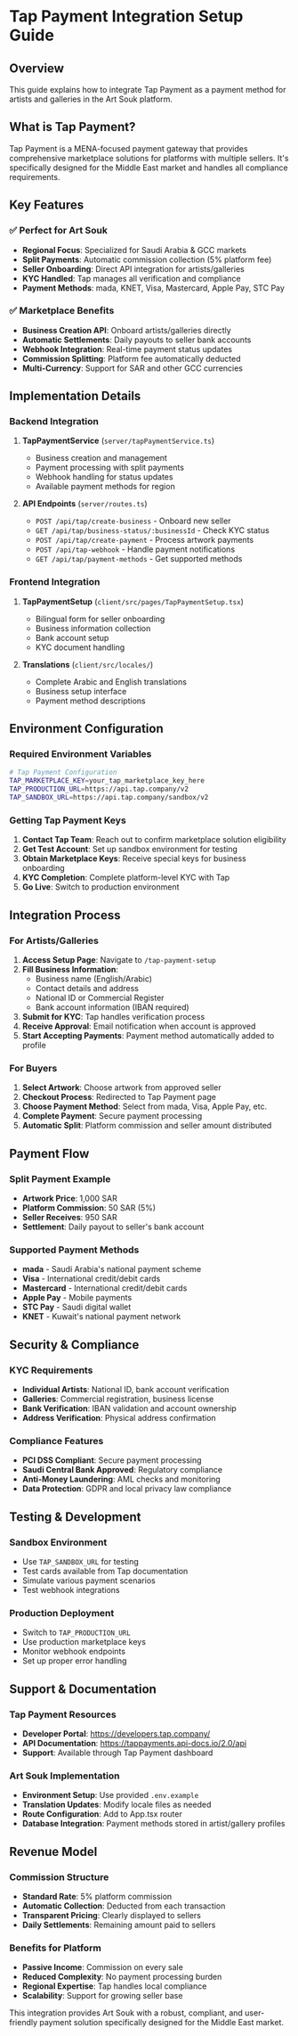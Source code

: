 # Tap Payment Integration Setup Guide

## Overview
This guide explains how to integrate Tap Payment as a payment method for artists and galleries in the Art Souk platform.

## What is Tap Payment?
Tap Payment is a MENA-focused payment gateway that provides comprehensive marketplace solutions for platforms with multiple sellers. It's specifically designed for the Middle East market and handles all compliance requirements.

## Key Features

### ✅ Perfect for Art Souk
- **Regional Focus**: Specialized for Saudi Arabia & GCC markets
- **Split Payments**: Automatic commission collection (5% platform fee)
- **Seller Onboarding**: Direct API integration for artists/galleries
- **KYC Handled**: Tap manages all verification and compliance
- **Payment Methods**: mada, KNET, Visa, Mastercard, Apple Pay, STC Pay

### ✅ Marketplace Benefits
- **Business Creation API**: Onboard artists/galleries directly
- **Automatic Settlements**: Daily payouts to seller bank accounts
- **Webhook Integration**: Real-time payment status updates
- **Commission Splitting**: Platform fee automatically deducted
- **Multi-Currency**: Support for SAR and other GCC currencies

## Implementation Details

### Backend Integration
1. **TapPaymentService** (`server/tapPaymentService.ts`)
   - Business creation and management
   - Payment processing with split payments
   - Webhook handling for status updates
   - Available payment methods for region

2. **API Endpoints** (`server/routes.ts`)
   - `POST /api/tap/create-business` - Onboard new seller
   - `GET /api/tap/business-status/:businessId` - Check KYC status
   - `POST /api/tap/create-payment` - Process artwork payments
   - `POST /api/tap-webhook` - Handle payment notifications
   - `GET /api/tap/payment-methods` - Get supported methods

### Frontend Integration
1. **TapPaymentSetup** (`client/src/pages/TapPaymentSetup.tsx`)
   - Bilingual form for seller onboarding
   - Business information collection
   - Bank account setup
   - KYC document handling

2. **Translations** (`client/src/locales/`)
   - Complete Arabic and English translations
   - Business setup interface
   - Payment method descriptions

## Environment Configuration

### Required Environment Variables
```bash
# Tap Payment Configuration
TAP_MARKETPLACE_KEY=your_tap_marketplace_key_here
TAP_PRODUCTION_URL=https://api.tap.company/v2
TAP_SANDBOX_URL=https://api.tap.company/sandbox/v2
```

### Getting Tap Payment Keys
1. **Contact Tap Team**: Reach out to confirm marketplace solution eligibility
2. **Get Test Account**: Set up sandbox environment for testing
3. **Obtain Marketplace Keys**: Receive special keys for business onboarding
4. **KYC Completion**: Complete platform-level KYC with Tap
5. **Go Live**: Switch to production environment

## Integration Process

### For Artists/Galleries
1. **Access Setup Page**: Navigate to `/tap-payment-setup`
2. **Fill Business Information**: 
   - Business name (English/Arabic)
   - Contact details and address
   - National ID or Commercial Register
   - Bank account information (IBAN required)
3. **Submit for KYC**: Tap handles verification process
4. **Receive Approval**: Email notification when account is approved
5. **Start Accepting Payments**: Payment method automatically added to profile

### For Buyers
1. **Select Artwork**: Choose artwork from approved seller
2. **Checkout Process**: Redirected to Tap Payment page
3. **Choose Payment Method**: Select from mada, Visa, Apple Pay, etc.
4. **Complete Payment**: Secure payment processing
5. **Automatic Split**: Platform commission and seller amount distributed

## Payment Flow

### Split Payment Example
- **Artwork Price**: 1,000 SAR
- **Platform Commission**: 50 SAR (5%)
- **Seller Receives**: 950 SAR
- **Settlement**: Daily payout to seller's bank account

### Supported Payment Methods
- **mada** - Saudi Arabia's national payment scheme
- **Visa** - International credit/debit cards
- **Mastercard** - International credit/debit cards
- **Apple Pay** - Mobile payments
- **STC Pay** - Saudi digital wallet
- **KNET** - Kuwait's national payment network

## Security & Compliance

### KYC Requirements
- **Individual Artists**: National ID, bank account verification
- **Galleries**: Commercial registration, business license
- **Bank Verification**: IBAN validation and account ownership
- **Address Verification**: Physical address confirmation

### Compliance Features
- **PCI DSS Compliant**: Secure payment processing
- **Saudi Central Bank Approved**: Regulatory compliance
- **Anti-Money Laundering**: AML checks and monitoring
- **Data Protection**: GDPR and local privacy law compliance

## Testing & Development

### Sandbox Environment
- Use `TAP_SANDBOX_URL` for testing
- Test cards available from Tap documentation
- Simulate various payment scenarios
- Test webhook integrations

### Production Deployment
- Switch to `TAP_PRODUCTION_URL`
- Use production marketplace keys
- Monitor webhook endpoints
- Set up proper error handling

## Support & Documentation

### Tap Payment Resources
- **Developer Portal**: https://developers.tap.company/
- **API Documentation**: https://tappayments.api-docs.io/2.0/api
- **Support**: Available through Tap Payment dashboard

### Art Souk Implementation
- **Environment Setup**: Use provided `.env.example`
- **Translation Updates**: Modify locale files as needed
- **Route Configuration**: Add to App.tsx router
- **Database Integration**: Payment methods stored in artist/gallery profiles

## Revenue Model

### Commission Structure
- **Standard Rate**: 5% platform commission
- **Automatic Collection**: Deducted from each transaction
- **Transparent Pricing**: Clearly displayed to sellers
- **Daily Settlements**: Remaining amount paid to sellers

### Benefits for Platform
- **Passive Income**: Commission on every sale
- **Reduced Complexity**: No payment processing burden
- **Regional Expertise**: Tap handles local compliance
- **Scalability**: Support for growing seller base

This integration provides Art Souk with a robust, compliant, and user-friendly payment solution specifically designed for the Middle East market.